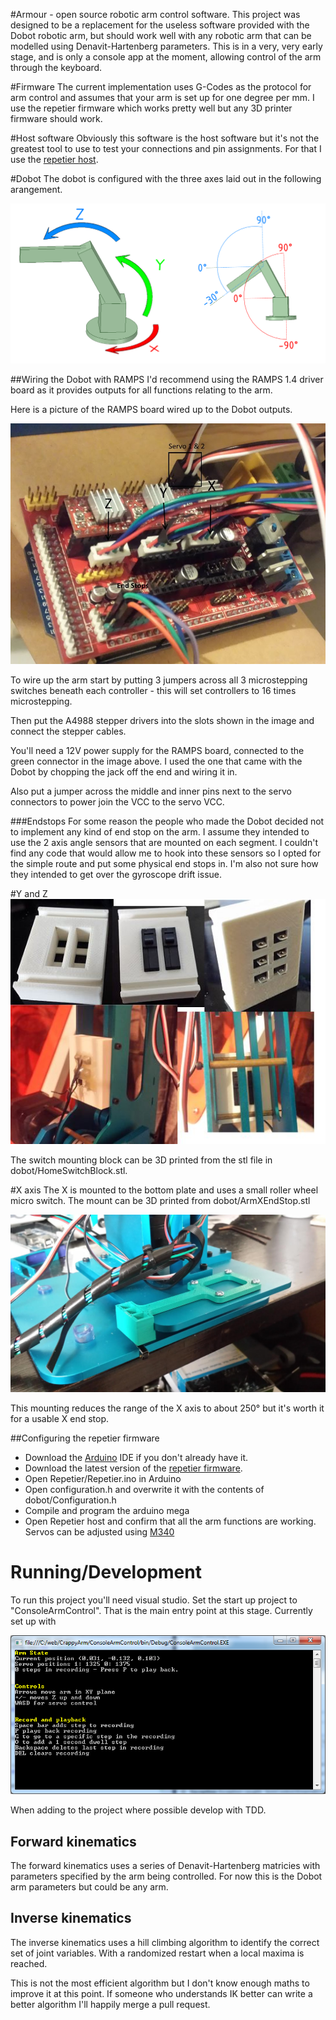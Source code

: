 #Armour - open source robotic arm control software.
This project was designed to be a replacement for the useless software provided with the Dobot robotic arm, but should work well with any robotic arm that can be modelled using Denavit-Hartenberg parameters.
This is in a very, very early stage, and is only a console app at the moment, allowing control of the arm through the keyboard.

#Firmware
The current implementation uses G-Codes as the protocol for arm control and assumes that your arm is set up for one degree per mm.
I use the repetier firmware which works pretty well but any 3D printer firmware should work.

#Host software
Obviously this software is the host software but it's not the greatest tool to use to test your connections and pin assignments. For that I use the [repetier host](http://www.repetier.com/download-now/).

#Dobot
The dobot is configured with the three axes laid out in the following arangement.

![axis labeling](documentation/axis-labeling-with-angles.png)

##Wiring the Dobot with RAMPS
I'd recommend using the RAMPS 1.4 driver board as it provides outputs for all functions relating to the arm.

Here is a picture of the RAMPS board wired up to the Dobot outputs.

![ramps wiring](documentation/ramps-wiring.jpg)

To wire up the arm start by putting 3 jumpers across all 3 microstepping switches beneath each controller - this will set controllers to 16 times microstepping.

Then put the A4988 stepper drivers into the slots shown in the image and connect the stepper cables.

You'll need a 12V power supply for the RAMPS board, connected to the green connector in the image above. I used the one that came with the Dobot by chopping the jack off the end and wiring it in.

Also put a jumper across the middle and inner pins next to the servo connectors to power join the VCC to the servo VCC.

###Endstops
For some reason the people who made the Dobot decided not to implement any kind of end stop on the arm. I assume they intended to use the 2 axis angle sensors that are mounted on each segment. I couldn't find any code that would allow me to hook into these sensors so I opted for the simple route and put some physical end stops in. I'm also not sure how they intended to get over the gyroscope drift issue.

#Y and Z
![end-stops](documentation/end-stop-block.jpg)

The switch mounting block can be 3D printed from the stl file in dobot/HomeSwitchBlock.stl.

#X axis
The X is mounted to the bottom plate and uses a small roller wheel micro switch. The mount can be 3D printed from dobot/ArmXEndStop.stl

![end-stops](documentation/x-end-stop.jpg)

This mounting reduces the range of the X axis to about 250&deg; but it's worth it for a usable X end stop.

##Configuring the repetier firmware
- Download the [Arduino](https://www.arduino.cc/) IDE if you don't already have it.
- Download the latest version of the [repetier firmware](http://www.repetier.com/documentation/repetier-firmware/).
- Open Repetier/Repetier.ino in Arduino
- Open configuration.h and overwrite it with the contents of dobot/Configuration.h
- Compile and program the arduino mega
- Open Repetier host and confirm that all the arm functions are working. Servos can be adjusted using [M340](http://reprap.org/wiki/Gcode#M340:_Control_the_servos)

# Running/Development
To run this project you'll need visual studio. Set the start up project to "ConsoleArmControl". That is the main entry point at this stage.
Currently set up with

![app](documentation/screenshot.png)

When adding to the project where possible develop with TDD.

## Forward kinematics
The forward kinematics uses a series of Denavit-Hartenberg matricies with parameters specified by the arm being controlled. For now this is the Dobot arm parameters but could be any arm.
## Inverse kinematics
The inverse kinematics uses a hill climbing algorithm to identify the correct set of joint variables. With a randomized restart when a local maxima is reached.

This is not the most efficient algorithm but I don't know enough maths to improve it at this point. If someone who understands IK better can write a better algorithm I'll happily merge a pull request.